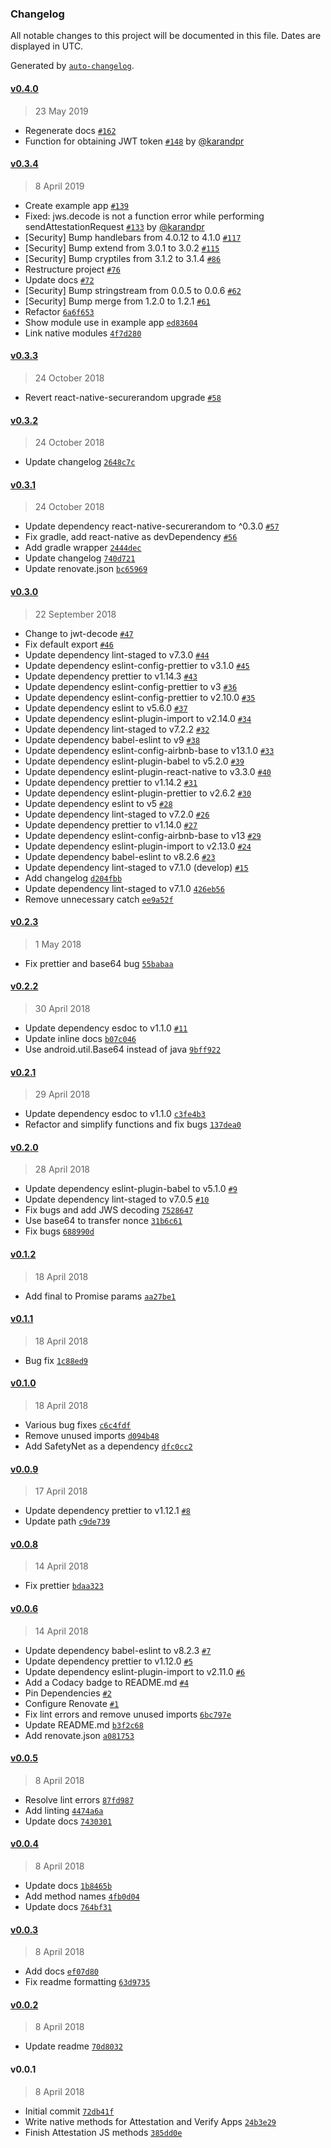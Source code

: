 ### Changelog

All notable changes to this project will be documented in this file. Dates are displayed in UTC.

Generated by [`auto-changelog`](https://github.com/CookPete/auto-changelog).

#### [v0.4.0](https://github.com/rajivshah3/react-native-google-safetynet/compare/v0.3.4...v0.4.0)

> 23 May 2019

- Regenerate docs [`#162`](https://github.com/rajivshah3/react-native-google-safetynet/pull/162)
- Function for obtaining JWT token [`#148`](https://github.com/rajivshah3/react-native-google-safetynet/pull/148) by [@karandpr](https://github.com/karandpr)

#### [v0.3.4](https://github.com/rajivshah3/react-native-google-safetynet/compare/v0.3.3...v0.3.4)

> 8 April 2019

- Create example app [`#139`](https://github.com/rajivshah3/react-native-google-safetynet/pull/139)
- Fixed:  jws.decode is not a function error while performing sendAttestationRequest [`#133`](https://github.com/rajivshah3/react-native-google-safetynet/pull/133) by [@karandpr](https://github.com/karandpr)
- [Security] Bump handlebars from 4.0.12 to 4.1.0 [`#117`](https://github.com/rajivshah3/react-native-google-safetynet/pull/117)
- [Security] Bump extend from 3.0.1 to 3.0.2 [`#115`](https://github.com/rajivshah3/react-native-google-safetynet/pull/115)
- [Security] Bump cryptiles from 3.1.2 to 3.1.4 [`#86`](https://github.com/rajivshah3/react-native-google-safetynet/pull/86)
- Restructure project [`#76`](https://github.com/rajivshah3/react-native-google-safetynet/pull/76)
- Update docs [`#72`](https://github.com/rajivshah3/react-native-google-safetynet/pull/72)
- [Security] Bump stringstream from 0.0.5 to 0.0.6 [`#62`](https://github.com/rajivshah3/react-native-google-safetynet/pull/62)
- [Security] Bump merge from 1.2.0 to 1.2.1 [`#61`](https://github.com/rajivshah3/react-native-google-safetynet/pull/61)
- Refactor [`6a6f653`](https://github.com/rajivshah3/react-native-google-safetynet/commit/6a6f653872be4ecca4b5bf75ef39799b3bd76359)
- Show module use in example app [`ed83604`](https://github.com/rajivshah3/react-native-google-safetynet/commit/ed836042ca3eab08580ea0e1a915d0d8c34e1a3c)
- Link native modules [`4f7d280`](https://github.com/rajivshah3/react-native-google-safetynet/commit/4f7d280f334118927824a9143a072a101b46b565)

#### [v0.3.3](https://github.com/rajivshah3/react-native-google-safetynet/compare/v0.3.2...v0.3.3)

> 24 October 2018

- Revert react-native-securerandom upgrade [`#58`](https://github.com/rajivshah3/react-native-google-safetynet/pull/58)

#### [v0.3.2](https://github.com/rajivshah3/react-native-google-safetynet/compare/v0.3.1...v0.3.2)

> 24 October 2018

- Update changelog [`2648c7c`](https://github.com/rajivshah3/react-native-google-safetynet/commit/2648c7c25b66b3843b2f43b4eac5bb8d389a112c)

#### [v0.3.1](https://github.com/rajivshah3/react-native-google-safetynet/compare/v0.3.0...v0.3.1)

> 24 October 2018

- Update dependency react-native-securerandom to ^0.3.0 [`#57`](https://github.com/rajivshah3/react-native-google-safetynet/pull/57)
- Fix gradle, add react-native as devDependency [`#56`](https://github.com/rajivshah3/react-native-google-safetynet/pull/56)
- Add gradle wrapper [`2444dec`](https://github.com/rajivshah3/react-native-google-safetynet/commit/2444dec92d80e9f5ffa25131da2876e1167be500)
- Update changelog [`740d721`](https://github.com/rajivshah3/react-native-google-safetynet/commit/740d7210bf25bd7c1ec213be8518167d652d89c4)
- Update renovate.json [`bc65969`](https://github.com/rajivshah3/react-native-google-safetynet/commit/bc6596959389e0699d0422fdfda7f138441263f4)

#### [v0.3.0](https://github.com/rajivshah3/react-native-google-safetynet/compare/v0.2.3...v0.3.0)

> 22 September 2018

- Change to jwt-decode [`#47`](https://github.com/rajivshah3/react-native-google-safetynet/pull/47)
- Fix default export [`#46`](https://github.com/rajivshah3/react-native-google-safetynet/pull/46)
- Update dependency lint-staged to v7.3.0 [`#44`](https://github.com/rajivshah3/react-native-google-safetynet/pull/44)
- Update dependency eslint-config-prettier to v3.1.0 [`#45`](https://github.com/rajivshah3/react-native-google-safetynet/pull/45)
- Update dependency prettier to v1.14.3 [`#43`](https://github.com/rajivshah3/react-native-google-safetynet/pull/43)
- Update dependency eslint-config-prettier to v3 [`#36`](https://github.com/rajivshah3/react-native-google-safetynet/pull/36)
- Update dependency eslint-config-prettier to v2.10.0 [`#35`](https://github.com/rajivshah3/react-native-google-safetynet/pull/35)
- Update dependency eslint to v5.6.0 [`#37`](https://github.com/rajivshah3/react-native-google-safetynet/pull/37)
- Update dependency eslint-plugin-import to v2.14.0 [`#34`](https://github.com/rajivshah3/react-native-google-safetynet/pull/34)
- Update dependency lint-staged to v7.2.2 [`#32`](https://github.com/rajivshah3/react-native-google-safetynet/pull/32)
- Update dependency babel-eslint to v9 [`#38`](https://github.com/rajivshah3/react-native-google-safetynet/pull/38)
- Update dependency eslint-config-airbnb-base to v13.1.0 [`#33`](https://github.com/rajivshah3/react-native-google-safetynet/pull/33)
- Update dependency eslint-plugin-babel to v5.2.0 [`#39`](https://github.com/rajivshah3/react-native-google-safetynet/pull/39)
- Update dependency eslint-plugin-react-native to v3.3.0 [`#40`](https://github.com/rajivshah3/react-native-google-safetynet/pull/40)
- Update dependency prettier to v1.14.2 [`#31`](https://github.com/rajivshah3/react-native-google-safetynet/pull/31)
- Update dependency eslint-plugin-prettier to v2.6.2 [`#30`](https://github.com/rajivshah3/react-native-google-safetynet/pull/30)
- Update dependency eslint to v5 [`#28`](https://github.com/rajivshah3/react-native-google-safetynet/pull/28)
- Update dependency lint-staged to v7.2.0 [`#26`](https://github.com/rajivshah3/react-native-google-safetynet/pull/26)
- Update dependency prettier to v1.14.0 [`#27`](https://github.com/rajivshah3/react-native-google-safetynet/pull/27)
- Update dependency eslint-config-airbnb-base to v13 [`#29`](https://github.com/rajivshah3/react-native-google-safetynet/pull/29)
- Update dependency eslint-plugin-import to v2.13.0 [`#24`](https://github.com/rajivshah3/react-native-google-safetynet/pull/24)
- Update dependency babel-eslint to v8.2.6 [`#23`](https://github.com/rajivshah3/react-native-google-safetynet/pull/23)
- Update dependency lint-staged to v7.1.0 (develop) [`#15`](https://github.com/rajivshah3/react-native-google-safetynet/pull/15)
- Add changelog [`d204fbb`](https://github.com/rajivshah3/react-native-google-safetynet/commit/d204fbb611656d4400e3a38147f57b852676e105)
- Update dependency lint-staged to v7.1.0 [`426eb56`](https://github.com/rajivshah3/react-native-google-safetynet/commit/426eb56a464fa237e7551541caaf489fe4432437)
- Remove unnecessary catch [`ee9a52f`](https://github.com/rajivshah3/react-native-google-safetynet/commit/ee9a52fa19e81c673abdb9adbda52508aa50fda1)

#### [v0.2.3](https://github.com/rajivshah3/react-native-google-safetynet/compare/v0.2.2...v0.2.3)

> 1 May 2018

- Fix prettier and base64 bug [`55babaa`](https://github.com/rajivshah3/react-native-google-safetynet/commit/55babaa45773955580b129799f46e039d5412f83)

#### [v0.2.2](https://github.com/rajivshah3/react-native-google-safetynet/compare/v0.2.1...v0.2.2)

> 30 April 2018

- Update dependency esdoc to v1.1.0 [`#11`](https://github.com/rajivshah3/react-native-google-safetynet/pull/11)
- Update inline docs [`b07c046`](https://github.com/rajivshah3/react-native-google-safetynet/commit/b07c04665037a5d6ec538621c05c065aee529108)
- Use android.util.Base64 instead of java [`9bff922`](https://github.com/rajivshah3/react-native-google-safetynet/commit/9bff922c58dda992f025bb51d86eca83c0fc0b04)

#### [v0.2.1](https://github.com/rajivshah3/react-native-google-safetynet/compare/v0.2.0...v0.2.1)

> 29 April 2018

- Update dependency esdoc to v1.1.0 [`c3fe4b3`](https://github.com/rajivshah3/react-native-google-safetynet/commit/c3fe4b341f6a15a927c5ba1be08fd6aac02efe8f)
- Refactor and simplify functions and fix bugs [`137dea0`](https://github.com/rajivshah3/react-native-google-safetynet/commit/137dea0ba0884d9727ad601e37973df71f7728f1)

#### [v0.2.0](https://github.com/rajivshah3/react-native-google-safetynet/compare/v0.1.2...v0.2.0)

> 28 April 2018

- Update dependency eslint-plugin-babel to v5.1.0 [`#9`](https://github.com/rajivshah3/react-native-google-safetynet/pull/9)
- Update dependency lint-staged to v7.0.5 [`#10`](https://github.com/rajivshah3/react-native-google-safetynet/pull/10)
- Fix bugs and add JWS decoding [`7528647`](https://github.com/rajivshah3/react-native-google-safetynet/commit/7528647cc81757c893b50c94455a597cc500ab42)
- Use base64 to transfer nonce [`31b6c61`](https://github.com/rajivshah3/react-native-google-safetynet/commit/31b6c613d6a8b02a89512bf574800828abe5d1e3)
- Fix bugs [`688990d`](https://github.com/rajivshah3/react-native-google-safetynet/commit/688990dab957e1a0d909bf4e5227d61c28ed3d55)

#### [v0.1.2](https://github.com/rajivshah3/react-native-google-safetynet/compare/v0.1.1...v0.1.2)

> 18 April 2018

- Add final to Promise params [`aa27be1`](https://github.com/rajivshah3/react-native-google-safetynet/commit/aa27be19081074baefdae95b3ae49f2b0aab363f)

#### [v0.1.1](https://github.com/rajivshah3/react-native-google-safetynet/compare/v0.1.0...v0.1.1)

> 18 April 2018

- Bug fix [`1c88ed9`](https://github.com/rajivshah3/react-native-google-safetynet/commit/1c88ed9bef05ec7e3021ff640cd730aca0211e11)

#### [v0.1.0](https://github.com/rajivshah3/react-native-google-safetynet/compare/v0.0.9...v0.1.0)

> 18 April 2018

- Various bug fixes [`c6c4fdf`](https://github.com/rajivshah3/react-native-google-safetynet/commit/c6c4fdf120064f485e146e77309823a08ff2d9d4)
- Remove unused imports [`d094b48`](https://github.com/rajivshah3/react-native-google-safetynet/commit/d094b4878da735e8863a6270c54f40f922c5772d)
- Add SafetyNet as a dependency [`dfc0cc2`](https://github.com/rajivshah3/react-native-google-safetynet/commit/dfc0cc2fc9a1d3d79e223661799f76cb34877981)

#### [v0.0.9](https://github.com/rajivshah3/react-native-google-safetynet/compare/v0.0.8...v0.0.9)

> 17 April 2018

- Update dependency prettier to v1.12.1 [`#8`](https://github.com/rajivshah3/react-native-google-safetynet/pull/8)
- Update path [`c9de739`](https://github.com/rajivshah3/react-native-google-safetynet/commit/c9de7390fa851940572939cb1c7c2db78e35f9d0)

#### [v0.0.8](https://github.com/rajivshah3/react-native-google-safetynet/compare/v0.0.6...v0.0.8)

> 14 April 2018

- Fix prettier [`bdaa323`](https://github.com/rajivshah3/react-native-google-safetynet/commit/bdaa323bd1ba1c35c2b027d490bd4c9872c5b256)

#### [v0.0.6](https://github.com/rajivshah3/react-native-google-safetynet/compare/v0.0.5...v0.0.6)

> 14 April 2018

- Update dependency babel-eslint to v8.2.3 [`#7`](https://github.com/rajivshah3/react-native-google-safetynet/pull/7)
- Update dependency prettier to v1.12.0 [`#5`](https://github.com/rajivshah3/react-native-google-safetynet/pull/5)
- Update dependency eslint-plugin-import to v2.11.0 [`#6`](https://github.com/rajivshah3/react-native-google-safetynet/pull/6)
- Add a Codacy badge to README.md [`#4`](https://github.com/rajivshah3/react-native-google-safetynet/pull/4)
- Pin Dependencies [`#2`](https://github.com/rajivshah3/react-native-google-safetynet/pull/2)
- Configure Renovate [`#1`](https://github.com/rajivshah3/react-native-google-safetynet/pull/1)
- Fix lint errors and remove unused imports [`6bc797e`](https://github.com/rajivshah3/react-native-google-safetynet/commit/6bc797e767d5c4d338f2a78955378eb54f1532a2)
- Update README.md [`b3f2c68`](https://github.com/rajivshah3/react-native-google-safetynet/commit/b3f2c68c02c5722bf82a19c536330db112aff769)
- Add renovate.json [`a081753`](https://github.com/rajivshah3/react-native-google-safetynet/commit/a081753a403d09da6d395679d7bd1b075943ccc9)

#### [v0.0.5](https://github.com/rajivshah3/react-native-google-safetynet/compare/v0.0.4...v0.0.5)

> 8 April 2018

- Resolve lint errors [`87fd987`](https://github.com/rajivshah3/react-native-google-safetynet/commit/87fd9875fd46d8ca84c3f0f59871a99d61f6bac6)
- Add linting [`4474a6a`](https://github.com/rajivshah3/react-native-google-safetynet/commit/4474a6a7302de2466dcad765c1ceff7c7186268e)
- Update docs [`7430301`](https://github.com/rajivshah3/react-native-google-safetynet/commit/74303015c6bb5281fa909c10bdeb14f8ddc2fbe8)

#### [v0.0.4](https://github.com/rajivshah3/react-native-google-safetynet/compare/v0.0.3...v0.0.4)

> 8 April 2018

- Update docs [`1b8465b`](https://github.com/rajivshah3/react-native-google-safetynet/commit/1b8465bd7f3791a87aba4873fce5abd95b6eafdf)
- Add method names [`4fb0d04`](https://github.com/rajivshah3/react-native-google-safetynet/commit/4fb0d04dca8c123e3a825a4c04b86bd354ac0b83)
- Update docs [`764bf31`](https://github.com/rajivshah3/react-native-google-safetynet/commit/764bf3169234d93b6e81030bc861718f16ca56c8)

#### [v0.0.3](https://github.com/rajivshah3/react-native-google-safetynet/compare/v0.0.2...v0.0.3)

> 8 April 2018

- Add docs [`ef07d80`](https://github.com/rajivshah3/react-native-google-safetynet/commit/ef07d80a55ae1746f67e9cd9817c999026f6f25a)
- Fix readme formatting [`63d9735`](https://github.com/rajivshah3/react-native-google-safetynet/commit/63d9735fdc6dfec234a5d1df644104bf45687787)

#### [v0.0.2](https://github.com/rajivshah3/react-native-google-safetynet/compare/v0.0.1...v0.0.2)

> 8 April 2018

- Update readme [`70d8032`](https://github.com/rajivshah3/react-native-google-safetynet/commit/70d8032d3dfebad459f87b2873d4aececc1ecc8c)

#### v0.0.1

> 8 April 2018

- Initial commit [`72db41f`](https://github.com/rajivshah3/react-native-google-safetynet/commit/72db41f62657c7566cb79a8b58e093d6c99a358b)
- Write native methods for Attestation and Verify Apps [`24b3e29`](https://github.com/rajivshah3/react-native-google-safetynet/commit/24b3e29f707656ce7561ef3fda32fc5f68528a3e)
- Finish Attestation JS methods [`385dd0e`](https://github.com/rajivshah3/react-native-google-safetynet/commit/385dd0eac074708c52d8428bac799db1fae51032)
